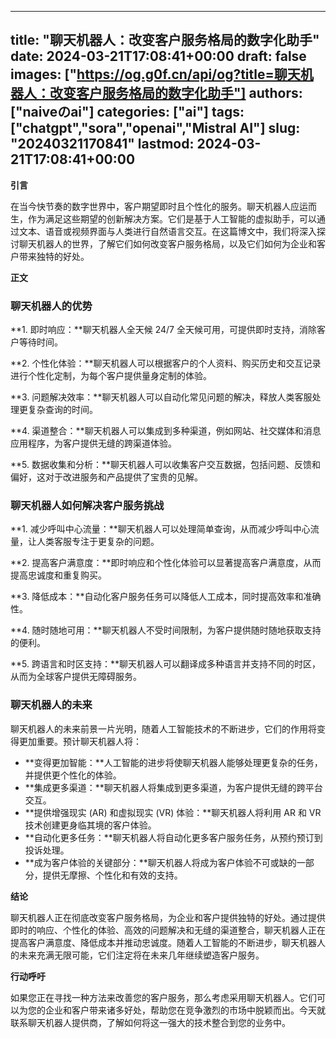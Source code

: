 
---
title: "聊天机器人：改变客户服务格局的数字化助手"
date: 2024-03-21T17:08:41+00:00
draft: false
images: ["https://og.g0f.cn/api/og?title=聊天机器人：改变客户服务格局的数字化助手"]
authors: ["naiveのai"]
categories: ["ai"]
tags: ["chatgpt","sora","openai","Mistral AI"]
slug: "20240321170841"
lastmod: 2024-03-21T17:08:41+00:00
---
**引言**

在当今快节奏的数字世界中，客户期望即时且个性化的服务。聊天机器人应运而生，作为满足这些期望的创新解决方案。它们是基于人工智能的虚拟助手，可以通过文本、语音或视频界面与人类进行自然语言交互。在这篇博文中，我们将深入探讨聊天机器人的世界，了解它们如何改变客户服务格局，以及它们如何为企业和客户带来独特的好处。

**正文**

### 聊天机器人的优势

**1. 即时响应：**聊天机器人全天候 24/7 全天候可用，可提供即时支持，消除客户等待时间。

**2. 个性化体验：**聊天机器人可以根据客户的个人资料、购买历史和交互记录进行个性化定制，为每个客户提供量身定制的体验。

**3. 问题解决效率：**聊天机器人可以自动化常见问题的解决，释放人类客服处理更复杂查询的时间。

**4. 渠道整合：**聊天机器人可以集成到多种渠道，例如网站、社交媒体和消息应用程序，为客户提供无缝的跨渠道体验。

**5. 数据收集和分析：**聊天机器人可以收集客户交互数据，包括问题、反馈和偏好，这对于改进服务和产品提供了宝贵的见解。

### 聊天机器人如何解决客户服务挑战

**1. 减少呼叫中心流量：**聊天机器人可以处理简单查询，从而减少呼叫中心流量，让人类客服专注于更复杂的问题。

**2. 提高客户满意度：**即时响应和个性化体验可以显著提高客户满意度，从而提高忠诚度和重复购买。

**3. 降低成本：**自动化客户服务任务可以降低人工成本，同时提高效率和准确性。

**4. 随时随地可用：**聊天机器人不受时间限制，为客户提供随时随地获取支持的便利。

**5. 跨语言和时区支持：**聊天机器人可以翻译成多种语言并支持不同的时区，从而为全球客户提供无障碍服务。

### 聊天机器人的未来

聊天机器人的未来前景一片光明，随着人工智能技术的不断进步，它们的作用将变得更加重要。预计聊天机器人将：

* **变得更加智能：**人工智能的进步将使聊天机器人能够处理更复杂的任务，并提供更个性化的体验。
* **集成更多渠道：**聊天机器人将集成到更多渠道，为客户提供无缝的跨平台交互。
* **提供增强现实 (AR) 和虚拟现实 (VR) 体验：**聊天机器人将利用 AR 和 VR 技术创建更身临其境的客户体验。
* **自动化更多任务：**聊天机器人将自动化更多客户服务任务，从预约预订到投诉处理。
* **成为客户体验的关键部分：**聊天机器人将成为客户体验不可或缺的一部分，提供无摩擦、个性化和有效的支持。

**结论**

聊天机器人正在彻底改变客户服务格局，为企业和客户提供独特的好处。通过提供即时的响应、个性化的体验、高效的问题解决和无缝的渠道整合，聊天机器人正在提高客户满意度、降低成本并推动忠诚度。随着人工智能的不断进步，聊天机器人的未来充满无限可能，它们注定将在未来几年继续塑造客户服务。

**行动呼吁**

如果您正在寻找一种方法来改善您的客户服务，那么考虑采用聊天机器人。它们可以为您的企业和客户带来诸多好处，帮助您在竞争激烈的市场中脱颖而出。今天就联系聊天机器人提供商，了解如何将这一强大的技术整合到您的业务中。